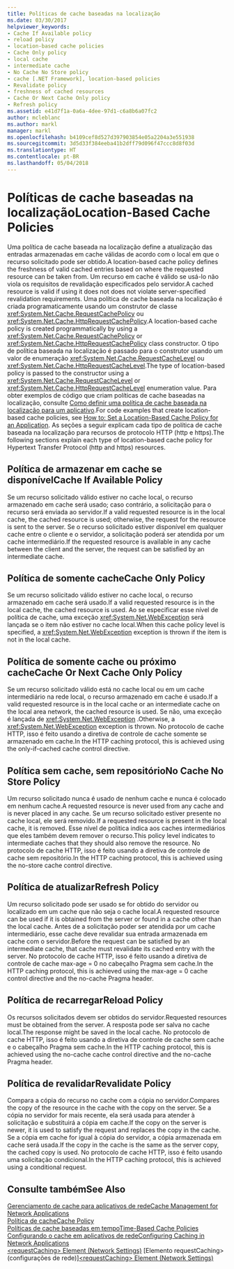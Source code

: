 ```yaml
---
title: Políticas de cache baseadas na localização
ms.date: 03/30/2017
helpviewer_keywords:
- Cache If Available policy
- reload policy
- location-based cache policies
- Cache Only policy
- local cache
- intermediate cache
- No Cache No Store policy
- cache [.NET Framework], location-based policies
- Revalidate policy
- freshness of cached resources
- Cache Or Next Cache Only policy
- Refresh policy
ms.assetid: e41d7f1a-0a6a-4dee-97d1-c6a8b6a07fc2
author: mcleblanc
ms.author: markl
manager: markl
ms.openlocfilehash: b4109cef8d527d397903854e05a2204a3e551938
ms.sourcegitcommit: 3d5d33f384eeba41b2dff79d096f47ccc8d8f03d
ms.translationtype: HT
ms.contentlocale: pt-BR
ms.lasthandoff: 05/04/2018
---
```

# <a name="location-based-cache-policies"></a><span data-ttu-id="4add2-102">Políticas de cache baseadas na localização</span><span class="sxs-lookup"><span data-stu-id="4add2-102">Location-Based Cache Policies</span></span>
<span data-ttu-id="4add2-103">Uma política de cache baseada na localização define a atualização das entradas armazenadas em cache válidas de acordo com o local em que o recurso solicitado pode ser obtido.</span><span class="sxs-lookup"><span data-stu-id="4add2-103">A location-based cache policy defines the freshness of valid cached entries based on where the requested resource can be taken from.</span></span> <span data-ttu-id="4add2-104">Um recurso em cache é válido se usá-lo não viola os requisitos de revalidação especificados pelo servidor.</span><span class="sxs-lookup"><span data-stu-id="4add2-104">A cached resource is valid if using it does not does not violate server-specified revalidation requirements.</span></span> <span data-ttu-id="4add2-105">Uma política de cache baseada na localização é criada programaticamente usando um construtor de classe <xref:System.Net.Cache.RequestCachePolicy> ou <xref:System.Net.Cache.HttpRequestCachePolicy>.</span><span class="sxs-lookup"><span data-stu-id="4add2-105">A location-based cache policy is created programmatically by using a <xref:System.Net.Cache.RequestCachePolicy> or <xref:System.Net.Cache.HttpRequestCachePolicy> class constructor.</span></span> <span data-ttu-id="4add2-106">O tipo de política baseada na localização é passado para o construtor usando um valor de enumeração <xref:System.Net.Cache.RequestCacheLevel> ou <xref:System.Net.Cache.HttpRequestCacheLevel>.</span><span class="sxs-lookup"><span data-stu-id="4add2-106">The type of location-based policy is passed to the constructor using a <xref:System.Net.Cache.RequestCacheLevel> or <xref:System.Net.Cache.HttpRequestCacheLevel> enumeration value.</span></span> <span data-ttu-id="4add2-107">Para obter exemplos de código que criam políticas de cache baseadas na localização, consulte [Como definir uma política de cache baseada na localização para um aplicativo](../../../docs/framework/network-programming/how-to-set-a-location-based-cache-policy-for-an-application.md).</span><span class="sxs-lookup"><span data-stu-id="4add2-107">For code examples that create location-based cache policies, see [How to: Set a Location-Based Cache Policy for an Application](../../../docs/framework/network-programming/how-to-set-a-location-based-cache-policy-for-an-application.md).</span></span> <span data-ttu-id="4add2-108">As seções a seguir explicam cada tipo de política de cache baseada na localização para recursos de protocolo HTTP (http e https).</span><span class="sxs-lookup"><span data-stu-id="4add2-108">The following sections explain each type of location-based cache policy for Hypertext Transfer Protocol (http and https) resources.</span></span>  
  
## <a name="cache-if-available-policy"></a><span data-ttu-id="4add2-109">Política de armazenar em cache se disponível</span><span class="sxs-lookup"><span data-stu-id="4add2-109">Cache If Available Policy</span></span>  
 <span data-ttu-id="4add2-110">Se um recurso solicitado válido estiver no cache local, o recurso armazenado em cache será usado; caso contrário, a solicitação para o recurso será enviada ao servidor.</span><span class="sxs-lookup"><span data-stu-id="4add2-110">If a valid requested resource is in the local cache, the cached resource is used; otherwise, the request for the resource is sent to the server.</span></span> <span data-ttu-id="4add2-111">Se o recurso solicitado estiver disponível em qualquer cache entre o cliente e o servidor, a solicitação poderá ser atendida por um cache intermediário.</span><span class="sxs-lookup"><span data-stu-id="4add2-111">If the requested resource is available in any cache between the client and the server, the request can be satisfied by an intermediate cache.</span></span>  
  
## <a name="cache-only-policy"></a><span data-ttu-id="4add2-112">Política de somente cache</span><span class="sxs-lookup"><span data-stu-id="4add2-112">Cache Only Policy</span></span>  
 <span data-ttu-id="4add2-113">Se um recurso solicitado válido estiver no cache local, o recurso armazenado em cache será usado.</span><span class="sxs-lookup"><span data-stu-id="4add2-113">If a valid requested resource is in the local cache, the cached resource is used.</span></span> <span data-ttu-id="4add2-114">Ao se especificar esse nível de política de cache, uma exceção <xref:System.Net.WebException> será lançada se o item não estiver no cache local.</span><span class="sxs-lookup"><span data-stu-id="4add2-114">When this cache policy level is specified, a <xref:System.Net.WebException> exception is thrown if the item is not in the local cache.</span></span>  
  
## <a name="cache-or-next-cache-only-policy"></a><span data-ttu-id="4add2-115">Política de somente cache ou próximo cache</span><span class="sxs-lookup"><span data-stu-id="4add2-115">Cache Or Next Cache Only Policy</span></span>  
 <span data-ttu-id="4add2-116">Se um recurso solicitado válido está no cache local ou em um cache intermediário na rede local, o recurso armazenado em cache é usado.</span><span class="sxs-lookup"><span data-stu-id="4add2-116">If a valid requested resource is in the local cache or an intermediate cache on the local area network, the cached resource is used.</span></span> <span data-ttu-id="4add2-117">Se não, uma exceção é lançada de <xref:System.Net.WebException> .</span><span class="sxs-lookup"><span data-stu-id="4add2-117">Otherwise, a <xref:System.Net.WebException> exception is thrown.</span></span> <span data-ttu-id="4add2-118">No protocolo de cache HTTP, isso é feito usando a diretiva de controle de cache somente se armazenado em cache.</span><span class="sxs-lookup"><span data-stu-id="4add2-118">In the HTTP caching protocol, this is achieved using the only-if-cached cache control directive.</span></span>  
  
## <a name="no-cache-no-store-policy"></a><span data-ttu-id="4add2-119">Política sem cache, sem repositório</span><span class="sxs-lookup"><span data-stu-id="4add2-119">No Cache No Store Policy</span></span>  
 <span data-ttu-id="4add2-120">Um recurso solicitado nunca é usado de nenhum cache e nunca é colocado em nenhum cache.</span><span class="sxs-lookup"><span data-stu-id="4add2-120">A requested resource is never used from any cache and is never placed in any cache.</span></span> <span data-ttu-id="4add2-121">Se um recurso solicitado estiver presente no cache local, ele será removido.</span><span class="sxs-lookup"><span data-stu-id="4add2-121">If a requested resource is present in the local cache, it is removed.</span></span> <span data-ttu-id="4add2-122">Esse nível de política indica aos caches intermediários que eles também devem remover o recurso.</span><span class="sxs-lookup"><span data-stu-id="4add2-122">This policy level indicates to intermediate caches that they should also remove the resource.</span></span> <span data-ttu-id="4add2-123">No protocolo de cache HTTP, isso é feito usando a diretiva de controle de cache sem repositório.</span><span class="sxs-lookup"><span data-stu-id="4add2-123">In the HTTP caching protocol, this is achieved using the no-store cache control directive.</span></span>  
  
## <a name="refresh-policy"></a><span data-ttu-id="4add2-124">Política de atualizar</span><span class="sxs-lookup"><span data-stu-id="4add2-124">Refresh Policy</span></span>  
 <span data-ttu-id="4add2-125">Um recurso solicitado pode ser usado se for obtido do servidor ou localizado em um cache que não seja o cache local.</span><span class="sxs-lookup"><span data-stu-id="4add2-125">A requested resource can be used if it is obtained from the server or found in a cache other than the local cache.</span></span> <span data-ttu-id="4add2-126">Antes de a solicitação poder ser atendida por um cache intermediário, esse cache deve revalidar sua entrada armazenada em cache com o servidor.</span><span class="sxs-lookup"><span data-stu-id="4add2-126">Before the request can be satisfied by an intermediate cache, that cache must revalidate its cached entry with the server.</span></span> <span data-ttu-id="4add2-127">No protocolo de cache HTTP, isso é feito usando a diretiva de controle de cache max-age = 0 no cabeçalho Pragma sem cache.</span><span class="sxs-lookup"><span data-stu-id="4add2-127">In the HTTP caching protocol, this is achieved using the max-age = 0 cache control directive and the no-cache Pragma header.</span></span>  
  
## <a name="reload-policy"></a><span data-ttu-id="4add2-128">Política de recarregar</span><span class="sxs-lookup"><span data-stu-id="4add2-128">Reload Policy</span></span>  
 <span data-ttu-id="4add2-129">Os recursos solicitados devem ser obtidos do servidor.</span><span class="sxs-lookup"><span data-stu-id="4add2-129">Requested resources must be obtained from the server.</span></span> <span data-ttu-id="4add2-130">A resposta pode ser salva no cache local.</span><span class="sxs-lookup"><span data-stu-id="4add2-130">The response might be saved in the local cache.</span></span> <span data-ttu-id="4add2-131">No protocolo de cache HTTP, isso é feito usando a diretiva de controle de cache sem cache e o cabeçalho Pragma sem cache.</span><span class="sxs-lookup"><span data-stu-id="4add2-131">In the HTTP caching protocol, this is achieved using the no-cache cache control directive and the no-cache Pragma header.</span></span>  
  
## <a name="revalidate-policy"></a><span data-ttu-id="4add2-132">Política de revalidar</span><span class="sxs-lookup"><span data-stu-id="4add2-132">Revalidate Policy</span></span>  
 <span data-ttu-id="4add2-133">Compara a cópia do recurso no cache com a cópia no servidor.</span><span class="sxs-lookup"><span data-stu-id="4add2-133">Compares the copy of the resource in the cache with the copy on the server.</span></span> <span data-ttu-id="4add2-134">Se a cópia no servidor for mais recente, ela será usada para atender à solicitação e substituirá a cópia em cache.</span><span class="sxs-lookup"><span data-stu-id="4add2-134">If the copy on the server is newer, it is used to satisfy the request and replaces the copy in the cache.</span></span> <span data-ttu-id="4add2-135">Se a cópia em cache for igual à cópia do servidor, a cópia armazenada em cache será usada.</span><span class="sxs-lookup"><span data-stu-id="4add2-135">If the copy in the cache is the same as the server copy, the cached copy is used.</span></span> <span data-ttu-id="4add2-136">No protocolo de cache HTTP, isso é feito usando uma solicitação condicional.</span><span class="sxs-lookup"><span data-stu-id="4add2-136">In the HTTP caching protocol, this is achieved using a conditional request.</span></span>  
  
## <a name="see-also"></a><span data-ttu-id="4add2-137">Consulte também</span><span class="sxs-lookup"><span data-stu-id="4add2-137">See Also</span></span>  
 [<span data-ttu-id="4add2-138">Gerenciamento de cache para aplicativos de rede</span><span class="sxs-lookup"><span data-stu-id="4add2-138">Cache Management for Network Applications</span></span>](../../../docs/framework/network-programming/cache-management-for-network-applications.md)  
 [<span data-ttu-id="4add2-139">Política de cache</span><span class="sxs-lookup"><span data-stu-id="4add2-139">Cache Policy</span></span>](../../../docs/framework/network-programming/cache-policy.md)  
 [<span data-ttu-id="4add2-140">Políticas de cache baseadas em tempo</span><span class="sxs-lookup"><span data-stu-id="4add2-140">Time-Based Cache Policies</span></span>](../../../docs/framework/network-programming/time-based-cache-policies.md)  
 [<span data-ttu-id="4add2-141">Configurando o cache em aplicativos de rede</span><span class="sxs-lookup"><span data-stu-id="4add2-141">Configuring Caching in Network Applications</span></span>](../../../docs/framework/network-programming/configuring-caching-in-network-applications.md)  
 <span data-ttu-id="4add2-142">[\<requestCaching> Element (Network Settings)](../../../docs/framework/configure-apps/file-schema/network/requestcaching-element-network-settings.md) [Elemento requestCaching> (configurações de rede)]</span><span class="sxs-lookup"><span data-stu-id="4add2-142">[\<requestCaching> Element (Network Settings)](../../../docs/framework/configure-apps/file-schema/network/requestcaching-element-network-settings.md)</span></span>
